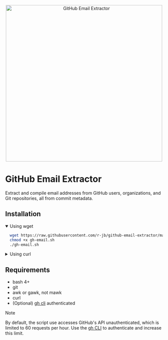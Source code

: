 <p align="center"><img src="https://raw.githubusercontent.com/r-jb/github-email-extractor/media/showcase.webp" alt="GitHub Email Extractor" height="500"></p>

# GitHub Email Extractor

Extract and compile email addresses from GitHub users, organizations, and Git repositories, all from commit metadata.

## Installation

<details open><summary>Using wget</summary>

```bash
  wget https://raw.githubusercontent.com/r-jb/github-email-extractor/main/gh-email.sh
  chmod +x gh-email.sh
  ./gh-email.sh
```

</details>

<details><summary>Using curl</summary>

```bash
  curl -O https://raw.githubusercontent.com/r-jb/github-email-extractor/main/gh-email.sh
  chmod +x gh-email.sh
  ./gh-email.sh
```

</details>

## Requirements

- bash 4+
- git
- awk or gawk, not mawk
- curl
- (Optional) [gh cli](https://cli.github.com/) authenticated

> [!NOTE]
> By default, the script use accesses GitHub's API unauthenticated, which is limited to 60 requests per hour. Use the [gh CLI](https://cli.github.com/) to authenticate and increase this limit.
